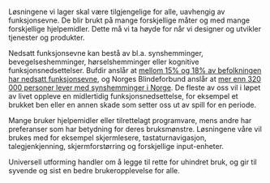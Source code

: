 Løsningene vi lager skal være tilgjengelige for alle, uavhengig av funksjonsevne. De blir brukt på mange forskjellige måter og med mange forskjellige hjelpemidler. Dette må vi ta høyde for når vi designer og utvikler tjenester og produkter.

Nedsatt funksjonsevne kan bestå av bl.a. synshemminger, bevegelseshemminger, hørselshemminger eller kognitive funksjonsnedsettelser. Bufdir anslår at [mellom 15% og 18% av befolkningen har nedsatt funksjonsevne](https://bufdir.no/Statistikk_og_analyse/Nedsatt_funksjonsevne/Antall/), og Norges Blindeforbund anslår at [mer enn 320 000 personer lever med synshemminger i Norge](https://www.blindeforbundet.no/oyehelse-og-synshemninger/fakta-og-statistikk-om-synshemninger). De fleste av oss vil i løpet av livet oppleve en midlertidig funksjonsnedsettelse, for eksempel et brukket ben eller en annen skade som setter oss ut av spill for en periode.

Mange bruker hjelpemidler eller tilrettelagt programvare, mens andre har preferanser som har betydning for deres bruksmønstre. Løsningene våre vil brukes med for eksempel skjermlesere, tastaturnavigasjon, talegjenkjenning, skjermforstørring og forskjellige input-enheter.

Universell utforming handler om å legge til rette for uhindret bruk, og gir til syvende og sist en bedre brukeropplevelse for alle.
